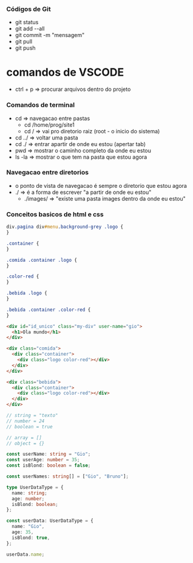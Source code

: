 ### Códigos de Git

- git status
- git add --all
- git commit -m "mensagem"
- git pull
- git push

# comandos de VSCODE

- ctrl + p => procurar arquivos dentro do projeto

### Comandos de terminal

- cd => navegacao entre pastas
  - cd /home/prog/site1
  - cd / => vai pro diretorio raiz (root - o inicio do sistema)
- cd ../ => voltar uma pasta
- cd ./ => entrar apartir de onde eu estou (apertar tab)
- pwd => mostrar o caminho completo da onde eu estou
- ls -la => mostrar o que tem na pasta que estou agora

### Navegacao entre diretorios

- o ponto de vista de navegacao é sempre o diretorio que estou agora
- ./ => é a forma de escrever "a partir de onde eu estou"
  - ./images/ => "existe uma pasta images dentro da onde eu estou"

### Conceitos basicos de html e css

```css
div.pagina div#menu.background-grey .logo {
}

.container {
}

.comida .container .logo {
}

.color-red {
}

.bebida .logo {
}

.bebida .container .color-red {
}
```

```html
<div id="id_unico" class="my-div" user-name="gio">
  <h1>Ola mundo</h1>
</div>

<div class="comida">
  <div class="container">
    <div class="logo color-red"></div>
  </div>
</div>

<div class="bebida">
  <div class="container">
    <div class="logo color-red"></div>
  </div>
</div>
```

```typescript
// string = "texto"
// number = 24
// boolean = true

// array = []
// object = {}

const userName: string = "Gio";
const userAge: number = 35;
const isBlond: boolean = false;

const userNames: string[] = ["Gio", "Bruno"];

type UserDataType = {
  name: string;
  age: number;
  isBlond: boolean;
};

const userData: UserDataType = {
  name: "Gio",
  age: 35,
  isBlond: true,
};

userData.name;
```
